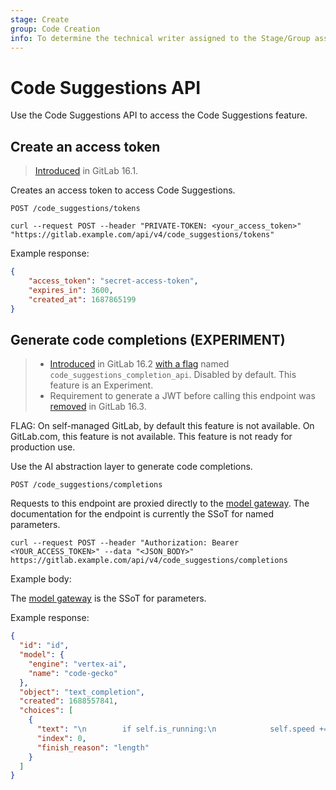 ```yaml
---
stage: Create
group: Code Creation
info: To determine the technical writer assigned to the Stage/Group associated with this page, see https://about.gitlab.com/handbook/product/ux/technical-writing/#assignments
---
```


# Code Suggestions API

Use the Code Suggestions API to access the Code Suggestions feature.

## Create an access token

> [Introduced](https://gitlab.com/gitlab-org/gitlab/-/issues/404427) in GitLab 16.1.

Creates an access token to access Code Suggestions.

```plaintext
POST /code_suggestions/tokens
```

```shell
curl --request POST --header "PRIVATE-TOKEN: <your_access_token>" "https://gitlab.example.com/api/v4/code_suggestions/tokens"
```

Example response:

```json
{
    "access_token": "secret-access-token",
    "expires_in": 3600,
    "created_at": 1687865199
}
```

## Generate code completions **(EXPERIMENT)**

> - [Introduced](https://gitlab.com/gitlab-org/gitlab/-/issues/415581) in GitLab 16.2 [with a flag](../administration/feature_flags.md) named `code_suggestions_completion_api`. Disabled by default. This feature is an Experiment.
> - Requirement to generate a JWT before calling this endpoint was [removed](https://gitlab.com/gitlab-org/gitlab/-/merge_requests/127863) in GitLab 16.3.

FLAG:
On self-managed GitLab, by default this feature is not available.
On GitLab.com, this feature is not available.
This feature is not ready for production use.

Use the AI abstraction layer to generate code completions.

```plaintext
POST /code_suggestions/completions
```

Requests to this endpoint are proxied directly to the [model gateway](https://gitlab.com/gitlab-org/modelops/applied-ml/code-suggestions/ai-assist#completions). The documentation for the endpoint is currently the SSoT for named parameters.

```shell
curl --request POST --header "Authorization: Bearer <YOUR_ACCESS_TOKEN>" --data "<JSON_BODY>" https://gitlab.example.com/api/v4/code_suggestions/completions
```

Example body:

The [model gateway](https://gitlab.com/gitlab-org/modelops/applied-ml/code-suggestions/ai-assist#completions) is the SSoT for parameters.

Example response:

```json
{
  "id": "id",
  "model": {
    "engine": "vertex-ai",
    "name": "code-gecko"
  },
  "object": "text_completion",
  "created": 1688557841,
  "choices": [
    {
      "text": "\n        if self.is_running:\n            self.speed += increment\n            print(\"The car's speed is now",
      "index": 0,
      "finish_reason": "length"
    }
  ]
}
```
